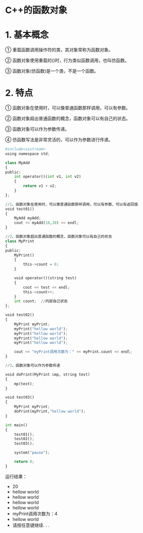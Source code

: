 # C++的函数对象

# 1. 基本概念

① 重载函数调用操作符的类，其对象常称为函数对象。

② 函数对象使用重载的()时，行为类似函数调用，也叫仿函数。

③ 函数对象(仿函数)是一个类，不是一个函数。

# 2. 特点

① 函数对象在使用时，可以像普通函数那样调用，可以有参数。

② 函数对象超出普通函数的概念，函数对象可以有自己的状态。

③ 函数对象可以作为参数传递。

④ 仿函数写法是非常灵活的，可以作为参数进行传递。


```python
#include<iostream>
using namespace std;

class MyAdd
{
public:
    int operator()(int v1, int v2)
    {
        return v1 + v2;
    }
};

//1、函数对象在使用时，可以像普通函数那样调用，可以有参数，可以有返回值
void test01()
{
    MyAdd myAdd;
    cout << myAdd(10,10) << endl;
}

//2、函数对象超出普通函数的概念，函数对象可以有自己的状态
class MyPrint
{
public:
    MyPrint()
    {
        this->count = 0;
    }

    void operator()(string test)
    {
        cout << test << endl;
        this->count++;
    }
    int count;  //内部自己状态
};

void test02()
{
    MyPrint myPrint;
    myPrint("hellow world");
    myPrint("hellow world");
    myPrint("hellow world");
    myPrint("hellow world");

    cout << "myPrint调用次数为：" << myPrint.count << endl;
}

//3、函数对象可以作为参数传递

void doPrint(MyPrint &mp, string test)
{
    mp(test);
}

void test03()
{
    MyPrint myPrint;
    doPrint(myPrint,"hellow world");
}

int main() 
{
    test01();
    test02();
    test03();

    system("pause");

    return 0;
}
```

运行结果：
 - 20
 - hellow world
 - hellow world
 - hellow world
 - hellow world
 - myPrint调用次数为：4
 - hellow world
 - 请按任意键继续. . .
